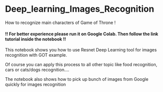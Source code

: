 # Deep_learning_Images_Recognition
How to recognize main characters of Game of Throne !

#### !! For better experience please run it on Google Colab. Then follow the link tutorial inside the notebook !!


This notebook shows you how to use Resnet Deep Learning tool for images recognition with GOT example.

Of course you can apply this process to all other topic like food recognition, cars or cats/dogs recognition....

The notebook also shows how to pick up bunch of images from Google quickly for images recognition




